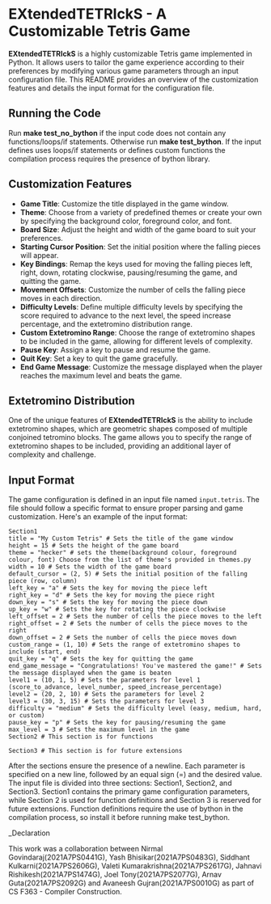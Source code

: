# EXtendedTETRIckS - A Customizable Tetris Game

**EXtendedTETRIckS** is a highly customizable Tetris game implemented in Python. It allows users to tailor the game experience according to their preferences by modifying various game parameters through an input configuration file. This README provides an overview of the customization features and details the input format for the configuration file.

## Running the Code
Run **make test_no_bython** if the input code does not contain any functions/loops/if statements. Otherwise run **make test_bython**. If the input defines uses loops/if statements or defines custom functions the compilation process requires the presence of bython library.

## Customization Features

- **Game Title**: Customize the title displayed in the game window.
- **Theme**: Choose from a variety of predefined themes or create your own by specifying the background color, foreground color, and font.
- **Board Size**: Adjust the height and width of the game board to suit your preferences.
- **Starting Cursor Position**: Set the initial position where the falling pieces will appear.
- **Key Bindings**: Remap the keys used for moving the falling pieces left, right, down, rotating clockwise, pausing/resuming the game, and quitting the game.
- **Movement Offsets**: Customize the number of cells the falling piece moves in each direction.
- **Difficulty Levels**: Define multiple difficulty levels by specifying the score required to advance to the next level, the speed increase percentage, and the extetromino distribution range.
- **Custom Extetromino Range**: Choose the range of extetromino shapes to be included in the game, allowing for different levels of complexity.
- **Pause Key**: Assign a key to pause and resume the game.
- **Quit Key**: Set a key to quit the game gracefully.
- **End Game Message**: Customize the message displayed when the player reaches the maximum level and beats the game.

## Extetromino Distribution

One of the unique features of **EXtendedTETRIckS** is the ability to include extetromino shapes, which are geometric shapes composed of multiple conjoined tetromino blocks. The game allows you to specify the range of extetromino shapes to be included, providing an additional layer of complexity and challenge.

## Input Format

The game configuration is defined in an input file named `input.tetris`. The file should follow a specific format to ensure proper parsing and game customization. Here's an example of the input format:

```plaintext
Section1
title = "My Custom Tetris" # Sets the title of the game window
height = 15 # Sets the height of the game board
theme = "hecker" # sets the theme(background colour, foreground colour, font) Choose from the list of theme's provided in themes.py
width = 10 # Sets the width of the game board
default_cursor = (2, 5) # Sets the initial position of the falling piece (row, column)
left_key = "a" # Sets the key for moving the piece left
right_key = "d" # Sets the key for moving the piece right
down_key = "s" # Sets the key for moving the piece down
up_key = "w" # Sets the key for rotating the piece clockwise
left_offset = 2 # Sets the number of cells the piece moves to the left
right_offset = 2 # Sets the number of cells the piece moves to the right
down_offset = 2 # Sets the number of cells the piece moves down
custom_range = (1, 10) # Sets the range of extetromino shapes to include (start, end)
quit_key = "q" # Sets the key for quitting the game
end_game_message = "Congratulations! You've mastered the game!" # Sets the message displayed when the game is beaten
level1 = (10, 1, 5) # Sets the parameters for level 1 (score_to_advance, level_number, speed_increase_percentage)
level2 = (20, 2, 10) # Sets the parameters for level 2
level3 = (30, 3, 15) # Sets the parameters for level 3
difficulty = "medium" # Sets the difficulty level (easy, medium, hard, or custom)
pause_key = "p" # Sets the key for pausing/resuming the game
max_level = 3 # Sets the maximum level in the game
Section2 # This section is for functions

Section3 # This section is for future extensions

```
After the sections ensure the presence of a newline. Each parameter is specified on a new line, followed by an equal sign (=) and the desired value. The input file is divided into three sections: Section1, Section2, and Section3. Section1 contains the primary game configuration parameters, while Section 2 is used for function definitions and Section 3 is reserved for future extensions. Function definitions require the use of bython in the compilation process, so install it before running make test_bython. 

_Declaration

This work was a collaboration between Nirmal Govindaraj(2021A7PS0441G), Yash Bhisikar(2021A7PS0483G), Siddhant Kulkarni(2021A7PS2606G), Valeti Kumarakrishna(2021A7PS2617G), Jahnavi Rishikesh(2021A7PS1474G), Joel Tony(2021A7PS2077G), Arnav Guta(2021A7PS2092G) and Avaneesh Gujran(2021A7PS0010G) as part of CS F363 - Compiler Construction.

